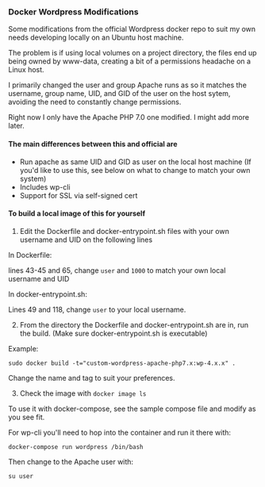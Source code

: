 ### Docker Wordpress Modifications

Some modifications from the official Wordpress docker repo to suit my own needs developing locally on an Ubuntu host machine.

The problem is if using local volumes on a project directory, the files end up being owned by www-data, creating a bit of a permissions headache on a Linux host.

I primarily changed the user and group Apache runs as so it matches the username, group name, UID, and GID of the user on the host sytem, avoiding the need to constantly change permissions.

Right now I only have the Apache PHP 7.0 one modified. I might add more later.

#### The main differences between this and official are

- Run apache as same UID and GID as user on the local host machine (If you'd like to use this, see below on what to change to match your own system)
- Includes wp-cli
- Support for SSL via self-signed cert

#### To build a local image of this for yourself

1. Edit the Dockerfile and docker-entrypoint.sh files with your own username and UID on the following lines

In Dockerfile:

lines 43-45 and 65, change `user` and `1000` to match your own local username and UID

In docker-entrypoint.sh:

Lines 49 and 118, change `user` to your local username.

2. From the directory the Dockerfile and docker-entrypoint.sh are in, run the build. (Make sure docker-entrypoint.sh is executable)

Example:

`sudo docker build -t="custom-wordpress-apache-php7.x:wp-4.x.x" .`

Change the name and tag to suit your preferences.

3. Check the image with `docker image ls`

To use it with docker-compose, see the sample compose file and modify as you see fit.

For wp-cli you'll need to hop into the container and run it there with:

`docker-compose run wordpress /bin/bash`

Then change to the Apache user with:

`su user`
